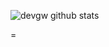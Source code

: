 
![devgw github stats](https://github-readme-stats.vercel.app/api?username=devgw&count_private=true&show_icons=true&theme=radical)

=


